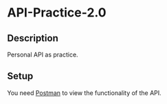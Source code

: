 # API-Practice-2.0

## Description
Personal API as practice.

## Setup
You need [Postman](https://www.postman.com/) to view the functionality of the API.
